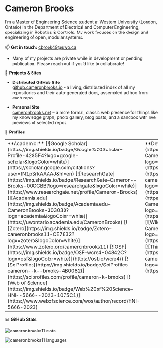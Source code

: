 # Cameron Brooks

I’m a Master of Engineering Science student at Western University (London, Ontario) in the Department of Electrical and Computer Engineering, specializing in Robotics & Controls. My work focuses on the design and engineering of open, modular systems.

📫 **Get in touch:** [cbrook49@uwo.ca](mailto:cbrook49@uwo.ca)

- Many of my projects are private while in development or pending publication. Please reach out if you’d like to collaborate!

📂 **Projects & Sites**

- **Distributed GitHub Site**  
  [github.cameronbrooks.io](https://github.cameronbrooks.io) – a living, distributed index of all my repositories and their auto-generated docs, assembled ad hoc from each repo.

- **Personal Site**  
  [cameronbrooks.net](https://cameronbrooks.net) – a more formal, classic web presence for things like my knowledge graph, photo gallery, blog posts, and a sandbox with live previews of selected repos.

👤 **Profiles**

<table>
<tr>
<td valign="top">
**Academic:**  
[![Google Scholar](https://img.shields.io/badge/Google%20Scholar–Profile-4285F4?logo=google-scholar&logoColor=white)](https://scholar.google.com/citations?user=tN1pSrkAAAAJ&hl=en)  
[![ResearchGate](https://img.shields.io/badge/ResearchGate–Cameron--Brooks-00CCBB?logo=researchgate&logoColor=white)](https://www.researchgate.net/profile/Cameron-Brooks)  
[![Academia.edu](https://img.shields.io/badge/Academia.edu–CameronBrooks-303030?logo=academia&logoColor=white)](https://uwontario.academia.edu/CameronBrooks)  
[![Zotero](https://img.shields.io/badge/Zotero–cameronbrooks11-CE7832?logo=zotero&logoColor=white)](https://www.zotero.org/cameronbrooks11)  
[![OSF](https://img.shields.io/badge/OSF–wcre4-04842C?logo=osf&logoColor=white)](https://osf.io/wcre4/)  
[![SciProfiles](https://img.shields.io/badge/SciProfiles–cameron--k--brooks-4B0082)](https://sciprofiles.com/profile/cameron-k-brooks)  
[![Web of Science](https://img.shields.io/badge/Web%20of%20Science–HNI--5666--2023-1075C1)](https://www.webofscience.com/wos/author/record/HNI-5666-2023)
</td>
<td valign="top">
**Development & Repos:**  
[![GitHub](https://img.shields.io/badge/GitHub–CameronBrooks11-181717?logo=github&logoColor=white)](https://github.com/CameronBrooks11)  
[![GitLab](https://img.shields.io/badge/GitLab–cameronkbrooks-FC6D26?logo=gitlab&logoColor=white)](https://gitlab.com/cameronkbrooks)  
[![Appropedia](https://img.shields.io/badge/Appropedia–CameronBrooks11-2BBC8A?logo=wikimediacommons&logoColor=white)](https://www.appropedia.org/User:CameronBrooks11)  
[![Wikipedia](https://img.shields.io/badge/Wikipedia–CameronBrooks11-000000?logo=wikipedia&logoColor=white)](https://en.wikipedia.org/wiki/User:CameronBrooks11)  
[![Thingiverse](https://img.shields.io/badge/Thingiverse–cameronbrooks-2AA893?logo=thingiverse&logoColor=white)](https://www.thingiverse.com/cameronbrooks)
</td>
<td valign="top">
**Social & Network:**  
[![LinkedIn](https://img.shields.io/badge/LinkedIn-Cameron%20Brooks-0077B5?style=flat&logo=linkedin&logoColor=white)](https://www.linkedin.com/in/cameron-brooks-cb/)  
[![X @cameronbrooks_](https://img.shields.io/badge/X-%40cameronbrooks_-000000?style=flat&logo=x&logoColor=white)](https://x.com/cameronbrooks_)  
[![Instagram](https://img.shields.io/badge/Instagram-camcreating-E4405F?style=flat&logo=instagram&logoColor=white)](https://www.instagram.com/camcreating/)
</td>
</tr>
</table>


📊 **GitHub Stats**

<img
  src="https://github-readme-stats.vercel.app/api?username=cameronbrooks11&show_icons=true&theme=tokyonight&card_width=500"
  alt="cameronbrooks11 stats" />

<img
  src="https://github-readme-stats.vercel.app/api/top-langs/?username=cameronbrooks11&theme=tokyonight&langs_count=10&card_width=500&card_height=500"
  alt="cameronbrooks11 languages" />
